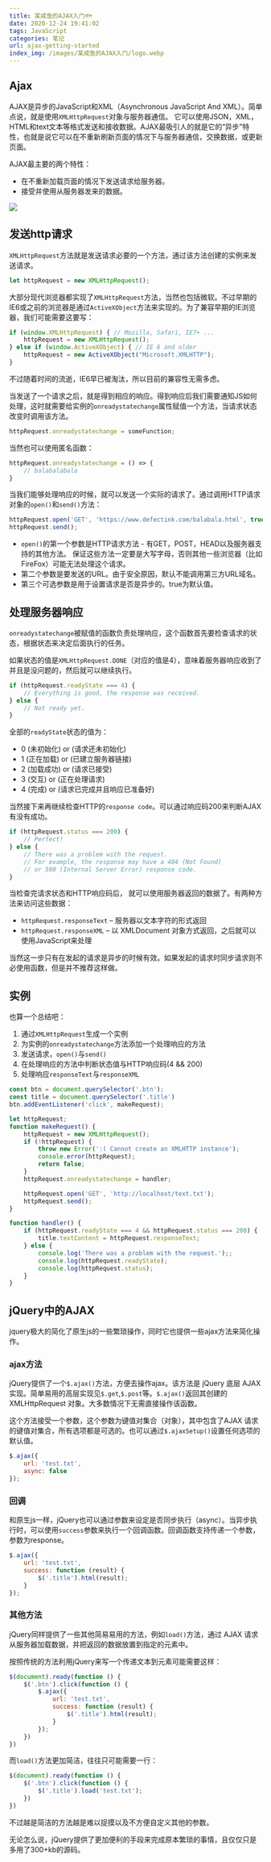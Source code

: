 ```yaml
---
title: 某咸鱼的AJAX入门🐟
date: 2020-12-24 19:41:02
tags: JavaScript
categories: 笔记
url: ajax-getting-started
index_img: /images/某咸鱼的AJAX入门/logo.webp
---
```


## Ajax

AJAX是异步的JavaScript和XML（Asynchronous JavaScript And XML）。简单点说，就是使用`XMLHttpRequest`对象与服务器通信。 它可以使用JSON，XML，HTML和text文本等格式发送和接收数据。AJAX最吸引人的就是它的“异步”特性，也就是说它可以在不重新刷新页面的情况下与服务器通信，交换数据，或更新页面。

AJAX最主要的两个特性：

* 在不重新加载页面的情况下发送请求给服务器。
* 接受并使用从服务器发来的数据。

![](../images/某咸鱼的AJAX入门/2020-12-24-19-40-22.webp)

## 发送http请求

`XMLHttpRequest`方法就是发送请求必要的一个方法，通过该方法创建的实例来发送请求。

```js
let httpRequest = new XMLHttpRequest();
```

大部分现代浏览器都实现了`XMLHttpRequest`方法，当然也包括微软。不过早期的IE6或之前的浏览器是通过`ActiveXObject`方法来实现的。为了兼容早期的IE浏览器，我们可能需要这要写：

```js
if (window.XMLHttpRequest) { // Mozilla, Safari, IE7+ ...
    httpRequest = new XMLHttpRequest();
} else if (window.ActiveXObject) { // IE 6 and older
    httpRequest = new ActiveXObject("Microsoft.XMLHTTP");
}
```

不过随着时间的流逝，IE6早已被淘汰，所以目前的兼容性无需多虑。

当发送了一个请求之后，就是得到相应的响应。得到响应后我们需要通知JS如何处理，这时就需要给实例的`onreadystatechange`属性赋值一个方法，当请求状态改变时调用该方法。

```js
httpRequest.onreadystatechange = someFunction;
```

当然也可以使用匿名函数：

```js
httpRequest.onreadystatechange = () => {
    // balabalabala
}
```

当我们能够处理响应的时候，就可以发送一个实际的请求了。通过调用HTTP请求对象的`open()`和`send()`方法：

```js
httpRequest.open('GET', 'https://www.defectink.com/balabala.html', true);
httpRequest.send();
```

* `open()`的第一个参数是HTTP请求方法 - 有GET，POST，HEAD以及服务器支持的其他方法。 保证这些方法一定要是大写字母，否则其他一些浏览器（比如FireFox）可能无法处理这个请求。
* 第二个参数是要发送的URL。由于安全原因，默认不能调用第三方URL域名。
* 第三个可选参数是用于设置请求是否是异步的。true为默认值。

## 处理服务器响应

`onreadystatechange`被赋值的函数负责处理响应，这个函数首先要检查请求的状态，根据状态来决定后面执行的任务。

如果状态的值是`XMLHttpRequest.DONE`（对应的值是4），意味着服务器响应收到了并且是没问题的，然后就可以继续执行。

```js
if (httpRequest.readyState === 4) {
    // Everything is good, the response was received.
} else {
    // Not ready yet.
}
```

全部的`readyState`状态的值为：

* 0 (未初始化) or (请求还未初始化)
* 1 (正在加载) or (已建立服务器链接)
* 2 (加载成功) or (请求已接受)
* 3 (交互) or (正在处理请求)
* 4 (完成) or (请求已完成并且响应已准备好)

当然接下来再继续检查HTTP的`response code`。可以通过响应码200来判断AJAX有没有成功。

```js
if (httpRequest.status === 200) {
    // Perfect!
} else {
    // There was a problem with the request.
    // For example, the response may have a 404 (Not Found)
    // or 500 (Internal Server Error) response code.
}
```

当检查完请求状态和HTTP响应码后， 就可以使用服务器返回的数据了。有两种方法来访问这些数据：

* `httpRequest.responseText` – 服务器以文本字符的形式返回
* `httpRequest.responseXML` – 以 XMLDocument 对象方式返回，之后就可以使用JavaScript来处理

当然这一步只有在发起的请求是异步的时候有效。如果发起的请求时同步请求则不必使用函数，但是并不推荐这样做。

## 实例

也算一个总结吧：

1. 通过`XMLHttpRequest`生成一个实例
2. 为实例的`onreadystatechange`方法添加一个处理响应的方法
3. 发送请求，`open()`与`send()`
4. 在处理响应的方法中判断状态值与HTTP响应码(4 && 200)
5. 处理响应`responseText`与`responseXML`

```js
const btn = document.querySelector('.btn');
const title = document.querySelector('.title')
btn.addEventListener('click', makeRequest);

let httpRequest;
function makeRequest() {
    httpRequest = new XMLHttpRequest();
    if (!httpRequest) {
        throw new Error(':( Cannot create an XMLHTTP instance');
        console.error(httpRequest);
        return false;
    }
    httpRequest.onreadystatechange = handler;

    httpRequest.open('GET', 'http://localhost/text.txt');
    httpRequest.send();
}

function handler() {
    if (httpRequest.readyState === 4 && httpRequest.status === 200) {
        title.textContent = httpRequest.responseText;
    } else {
        console.log('There was a problem with the request.');;
        console.log(httpRequest.readyState);
        console.log(httpRequest.status);
    }
}
```

## jQuery中的AJAX

jquery极大的简化了原生js的一些繁琐操作，同时它也提供一些ajax方法来简化操作。

### ajax方法

jQuery提供了一个`$.ajax()`方法，方便去操作ajax。该方法是 jQuery 底层 AJAX 实现。简单易用的高层实现见`$.get`,`$.post`等。`$.ajax()`返回其创建的 XMLHttpRequest 对象。大多数情况下无需直接操作该函数。

这个方法接受一个参数，这个参数为键值对集合（对象），其中包含了AJAX 请求的键值对集合，所有选项都是可选的。也可以通过`$.ajaxSetup()`设置任何选项的默认值。

```js
$.ajax({
    url: 'test.txt',
    async: false
});
```

### 回调

和原生js一样，jQuery也可以通过参数来设定是否同步执行（async）。当异步执行时，可以使用`success`参数来执行一个回调函数。回调函数支持传递一个参数，参数为response。

```js
$.ajax({
    url: 'test.txt',
    success: function (result) {
        $('.title').html(result);
    }
});
```

### 其他方法

jQuery同样提供了一些其他简易易用的方法，例如`load()`方法，通过 AJAX 请求从服务器加载数据，并把返回的数据放置到指定的元素中。

按照传统的方法利用jQuery来写一个传递文本到元素可能需要这样：

```js
$(document).ready(function () {
    $('.btn').click(function () {
        $.ajax({
            url: 'test.txt',
            success: function (result) {
                $('.title').html(result);
            }
        });
    })
})
```

而`load()`方法更加简洁，往往只可能需要一行：

```js
$(document).ready(function () {
    $('.btn').click(function () {
        $('.title').load('test.txt');
    })
})
```

不过越是简洁的方法越是难以捉摸以及不方便自定义其他的参数。

无论怎么说，jQuery提供了更加便利的手段来完成原本繁琐的事情，且仅仅只是多用了300+kb的源码。